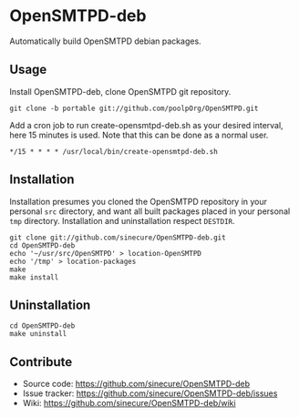 # OpenSMTPD-deb

Automatically build OpenSMTPD debian packages.

## Usage

Install OpenSMTPD-deb, clone OpenSMTPD git repository.

    git clone -b portable git://github.com/poolpOrg/OpenSMTPD.git

Add a cron job to run create-opensmtpd-deb.sh as your desired interval, here 15
minutes is used.  Note that this can be done as a normal user.

    */15 * * * * /usr/local/bin/create-opensmtpd-deb.sh

## Installation

Installation presumes you cloned the OpenSMTPD repository in your personal `src`
directory, and want all built packages placed in your personal `tmp` directory.
Installation and uninstallation respect `DESTDIR`.

    git clone git://github.com/sinecure/OpenSMTPD-deb.git
    cd OpenSMTPD-deb
    echo '~/usr/src/OpenSMTPD' > location-OpenSMTPD
    echo '/tmp' > location-packages
    make
    make install

## Uninstallation

    cd OpenSMTPD-deb
    make uninstall

## Contribute

* Source code: <https://github.com/sinecure/OpenSMTPD-deb>
* Issue tracker: <https://github.com/sinecure/OpenSMTPD-deb/issues>
* Wiki: <https://github.com/sinecure/OpenSMTPD-deb/wiki>
